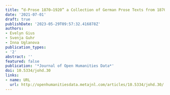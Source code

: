 ```yaml
---
title: “d-Prose 1870–1920” a Collection of German Prose Texts from 1870 to 1920
date: '2021-07-01'
draft: true
publishDate: '2023-05-29T09:57:32.416878Z'
authors:
- Evelyn Gius
- Svenja Guhr
- Inna Uglanova
publication_types:
- '2'
abstract: ''
featured: false
publication: '*Journal of Open Humanities Data*'
doi: 10.5334/johd.30
links:
- name: URL
  url: http://openhumanitiesdata.metajnl.com/articles/10.5334/johd.30/
---
```


